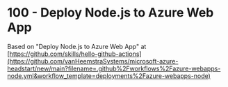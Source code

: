 # 100 - Deploy Node.js to Azure Web App

Based on "Deploy Node.js to Azure Web App" at [https://github.com/skills/hello-github-actions](https://github.com/vanHeemstraSystems/microsoft-azure-headstart/new/main?filename=.github%2Fworkflows%2Fazure-webapps-node.yml&workflow_template=deployments%2Fazure-webapps-node)


